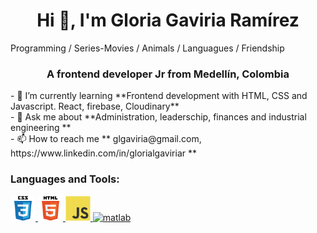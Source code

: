 <h1 align="center">Hi 👋, I'm Gloria Gaviria Ramírez</h1>
 Programming / Series-Movies / Animals / Languagues / Friendship

<h3 align="center">A frontend developer Jr from Medellín, Colombia</h3>
- 🌱 I’m currently learning **Frontend development with HTML, CSS and Javascript. React, firebase, Cloudinary** <br>
- 💬 Ask me about **Administration, leaderschip, finances and industrial engineering **
</br>
- 📫 How to reach me ** glgaviria@gmail.com, https://www.linkedin.com/in/glorialgaviriar **



<h3 align="left">Languages and Tools:</h3>
<p align="left"> <a href="https://www.w3schools.com/css/" target="_blank" rel="noreferrer"> <img src="https://raw.githubusercontent.com/devicons/devicon/master/icons/css3/css3-original-wordmark.svg" alt="css3" width="40" height="40"/> </a> <a href="https://www.w3.org/html/" target="_blank" rel="noreferrer"> <img src="https://raw.githubusercontent.com/devicons/devicon/master/icons/html5/html5-original-wordmark.svg" alt="html5" width="40" height="40"/> </a> <a href="https://developer.mozilla.org/en-US/docs/Web/JavaScript" target="_blank" rel="noreferrer"> <img src="https://raw.githubusercontent.com/devicons/devicon/master/icons/javascript/javascript-original.svg" alt="javascript" width="40" height="40"/> </a> <a href="https://www.mathworks.com/" target="_blank" rel="noreferrer"> <img src="https://upload.wikimedia.org/wikipedia/commons/2/21/Matlab_Logo.png" alt="matlab" width="40" height="40"/> </a> </p>
